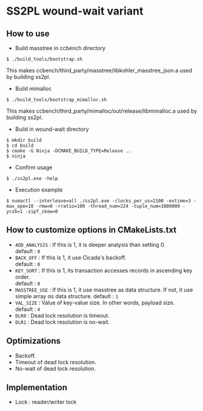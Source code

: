 # SS2PL wound-wait variant

## How to use
- Build masstree in ccbench directory
```
$ ./build_tools/bootstrap.sh
```
This makes ccbench/third_party/masstree/libkohler_masstree_json.a used by building ss2pl.
- Build mimalloc
```
$ ./build_tools/bootstrap_mimalloc.sh
```
This makes ccbench/third_party/mimalloc/out/release/libmimalloc.a used by building ss2pl.
- Build in wound-wait directory
```
$ mkdir build
$ cd build
$ cmake -G Ninja -DCMAKE_BUILD_TYPE=Release ..
$ ninja
```
- Confirm usage 
```
$ ./ss2pl.exe -help
```
- Execution example 
```
$ numactl --interleave=all ./ss2pl.exe -clocks_per_us=2100 -extime=3 -max_ope=10 -rmw=0 -rratio=100 -thread_num=224 -tuple_num=1000000 -ycsb=1 -zipf_skew=0
```

## How to customize options in CMakeLists.txt
- `ADD_ANALYSIS` : If this is 1, it is deeper analysis than setting 0.<br>
default : `0`
- `BACK_OFF` : If this is 1, it use Cicada's backoff.<br>
default : `0`
- `KEY_SORT` : If this is 1, its transaction accesses records in ascending key order.<br>
default : `0`
- `MASSTREE_USE` : If this is 1, it use masstree as data structure. If not, it use simple array αs data structure.
default : `1`
- `VAL_SIZE` : Value of key-value size. In other words, payload size.<br>
default : `4`
- `DLR0` : Dead lock resolution is timeout.
- `DLR1` : Dead lock resolution is no-wait.

## Optimizations
- Backoff.
- Timeout of dead lock resolution.
- No-wait of dead lock resolution.

## Implementation
- Lock : reader/writer lock
